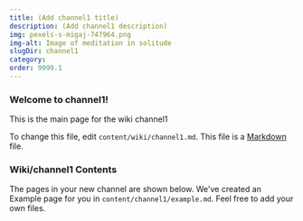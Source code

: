 ```yaml
---
title: (Add channel1 title)
description: (Add channel1 description)
img: pexels-s-migaj-747964.png
img-alt: Image of meditation in solitude
slugDir: channel1
category:
order: 9999.1
---
```

### Welcome to channel1!
This is the main
page for the wiki channel1

To change this file, edit <code>content/wiki/channel1.md</code>.
This file is a [Markdown](https://www.markdownguide.org/basic-syntax) file.

### Wiki/channel1 Contents
The pages in your new channel are shown below.
We've created an Example page for you in `content/channel1/example.md`.
Feel free to add your own files.


